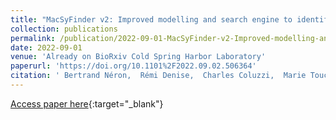 ```yaml
---
title: "MacSyFinder v2: Improved modelling and search engine to identify molecular systems in genomes"
collection: publications
permalink: /publication/2022-09-01-MacSyFinder-v2-Improved-modelling-and-search-engine-to-identify-molecular-systems-in-genomes
date: 2022-09-01
venue: 'Already on BioRxiv Cold Spring Harbor Laboratory'
paperurl: 'https://doi.org/10.1101%2F2022.09.02.506364'
citation: ' Bertrand Néron,  Rémi Denise,  Charles Coluzzi,  Marie Touchon,  Eduardo Rocha,  Sophie Abby, &quot;MacSyFinder v2: Improved modelling and search engine to identify molecular systems in genomes.&quot; Already on BioRxiv Cold Spring Harbor Laboratory, 2022.'
---
```

[Access paper here](https://doi.org/10.1101%2F2022.09.02.506364){:target="_blank"}
